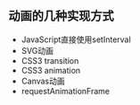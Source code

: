 ## 动画的几种实现方式
- JavaScript直接使用setInterval
- SVG动画
- CSS3 transition
- CSS3 animation
- Canvas动画
- requestAnimationFrame